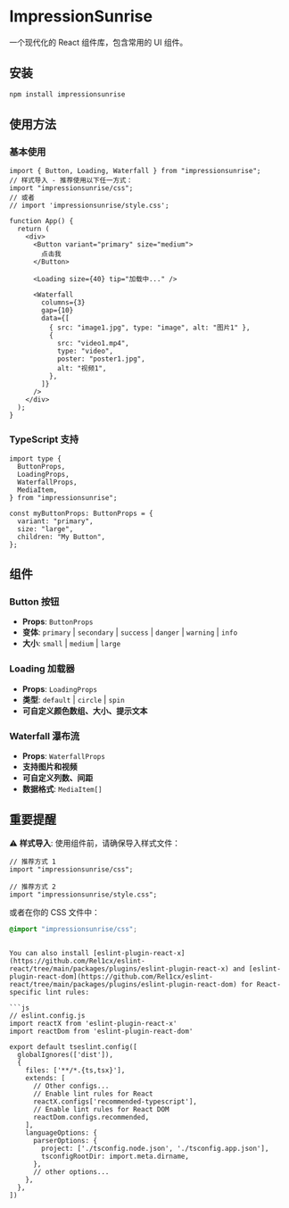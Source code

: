 # ImpressionSunrise

一个现代化的 React 组件库，包含常用的 UI 组件。

## 安装

```bash
npm install impressionsunrise
```

## 使用方法

### 基本使用

```tsx
import { Button, Loading, Waterfall } from "impressionsunrise";
// 样式导入 - 推荐使用以下任一方式：
import "impressionsunrise/css";
// 或者
// import 'impressionsunrise/style.css';

function App() {
  return (
    <div>
      <Button variant="primary" size="medium">
        点击我
      </Button>

      <Loading size={40} tip="加载中..." />

      <Waterfall
        columns={3}
        gap={10}
        data={[
          { src: "image1.jpg", type: "image", alt: "图片1" },
          {
            src: "video1.mp4",
            type: "video",
            poster: "poster1.jpg",
            alt: "视频1",
          },
        ]}
      />
    </div>
  );
}
```

### TypeScript 支持

```tsx
import type {
  ButtonProps,
  LoadingProps,
  WaterfallProps,
  MediaItem,
} from "impressionsunrise";

const myButtonProps: ButtonProps = {
  variant: "primary",
  size: "large",
  children: "My Button",
};
```

## 组件

### Button 按钮

- **Props**: `ButtonProps`
- **变体**: `primary` | `secondary` | `success` | `danger` | `warning` | `info`
- **大小**: `small` | `medium` | `large`

### Loading 加载器

- **Props**: `LoadingProps`
- **类型**: `default` | `circle` | `spin`
- **可自定义颜色数组、大小、提示文本**

### Waterfall 瀑布流

- **Props**: `WaterfallProps`
- **支持图片和视频**
- **可自定义列数、间距**
- **数据格式**: `MediaItem[]`

## 重要提醒

⚠️ **样式导入**: 使用组件前，请确保导入样式文件：

```tsx
// 推荐方式 1
import "impressionsunrise/css";

// 推荐方式 2
import "impressionsunrise/style.css";
```

或者在你的 CSS 文件中：

```css
@import "impressionsunrise/css";
```

````

You can also install [eslint-plugin-react-x](https://github.com/Rel1cx/eslint-react/tree/main/packages/plugins/eslint-plugin-react-x) and [eslint-plugin-react-dom](https://github.com/Rel1cx/eslint-react/tree/main/packages/plugins/eslint-plugin-react-dom) for React-specific lint rules:

```js
// eslint.config.js
import reactX from 'eslint-plugin-react-x'
import reactDom from 'eslint-plugin-react-dom'

export default tseslint.config([
  globalIgnores(['dist']),
  {
    files: ['**/*.{ts,tsx}'],
    extends: [
      // Other configs...
      // Enable lint rules for React
      reactX.configs['recommended-typescript'],
      // Enable lint rules for React DOM
      reactDom.configs.recommended,
    ],
    languageOptions: {
      parserOptions: {
        project: ['./tsconfig.node.json', './tsconfig.app.json'],
        tsconfigRootDir: import.meta.dirname,
      },
      // other options...
    },
  },
])
````
